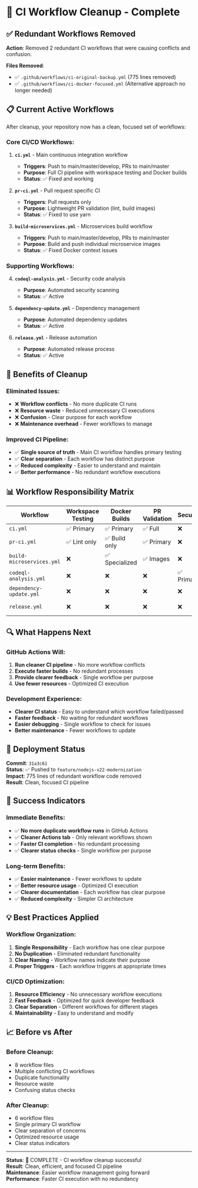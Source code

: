 # 🧹 CI Workflow Cleanup - Complete

## ✅ Redundant Workflows Removed

**Action**: Removed 2 redundant CI workflows that were causing conflicts and confusion.

**Files Removed**:
- ✅ `.github/workflows/ci-original-backup.yml` (775 lines removed)
- ✅ `.github/workflows/ci-docker-focused.yml` (Alternative approach no longer needed)

## 📋 Current Active Workflows

After cleanup, your repository now has a clean, focused set of workflows:

### **Core CI/CD Workflows**:
1. **`ci.yml`** - Main continuous integration workflow
   - **Triggers**: Push to main/master/develop, PRs to main/master
   - **Purpose**: Full CI pipeline with workspace testing and Docker builds
   - **Status**: ✅ Fixed and working

2. **`pr-ci.yml`** - Pull request specific CI
   - **Triggers**: Pull requests only
   - **Purpose**: Lightweight PR validation (lint, build images)
   - **Status**: ✅ Fixed to use yarn

3. **`build-microservices.yml`** - Microservices build workflow
   - **Triggers**: Push to main/master/develop, PRs to main/master
   - **Purpose**: Build and push individual microservice images
   - **Status**: ✅ Fixed Docker context issues

### **Supporting Workflows**:
4. **`codeql-analysis.yml`** - Security code analysis
   - **Purpose**: Automated security scanning
   - **Status**: ✅ Active

5. **`dependency-update.yml`** - Dependency management
   - **Purpose**: Automated dependency updates
   - **Status**: ✅ Active

6. **`release.yml`** - Release automation
   - **Purpose**: Automated release process
   - **Status**: ✅ Active

## 🎯 Benefits of Cleanup

### **Eliminated Issues**:
- ❌ **Workflow conflicts** - No more duplicate CI runs
- ❌ **Resource waste** - Reduced unnecessary CI executions
- ❌ **Confusion** - Clear purpose for each workflow
- ❌ **Maintenance overhead** - Fewer workflows to manage

### **Improved CI Pipeline**:
- ✅ **Single source of truth** - Main CI workflow handles primary testing
- ✅ **Clear separation** - Each workflow has distinct purpose
- ✅ **Reduced complexity** - Easier to understand and maintain
- ✅ **Better performance** - No redundant workflow executions

## 📊 Workflow Responsibility Matrix

| Workflow | Workspace Testing | Docker Builds | PR Validation | Security | Dependencies | Release |
|----------|------------------|---------------|---------------|----------|--------------|---------|
| `ci.yml` | ✅ Primary | ✅ Primary | ✅ Full | ❌ | ❌ | ❌ |
| `pr-ci.yml` | ✅ Lint only | ✅ Build only | ✅ Primary | ❌ | ❌ | ❌ |
| `build-microservices.yml` | ❌ | ✅ Specialized | ✅ Images | ❌ | ❌ | ❌ |
| `codeql-analysis.yml` | ❌ | ❌ | ❌ | ✅ Primary | ❌ | ❌ |
| `dependency-update.yml` | ❌ | ❌ | ❌ | ❌ | ✅ Primary | ❌ |
| `release.yml` | ❌ | ❌ | ❌ | ❌ | ❌ | ✅ Primary |

## 🔍 What Happens Next

### **GitHub Actions Will**:
1. **Run cleaner CI pipeline** - No more workflow conflicts
2. **Execute faster builds** - No redundant processes
3. **Provide clearer feedback** - Single workflow per purpose
4. **Use fewer resources** - Optimized CI execution

### **Development Experience**:
- **Clearer CI status** - Easy to understand which workflow failed/passed
- **Faster feedback** - No waiting for redundant workflows
- **Easier debugging** - Single workflow to check for issues
- **Better maintenance** - Fewer workflows to update

## 🚀 Deployment Status

**Commit**: `31a3c61`  
**Status**: ✅ Pushed to `feature/nodejs-v22-modernization`  
**Impact**: 775 lines of redundant workflow code removed  
**Result**: Clean, focused CI pipeline

## 🎯 Success Indicators

### **Immediate Benefits**:
- ✅ **No more duplicate workflow runs** in GitHub Actions
- ✅ **Cleaner Actions tab** - Only relevant workflows shown
- ✅ **Faster CI completion** - No redundant processing
- ✅ **Clearer status checks** - Single workflow per purpose

### **Long-term Benefits**:
- ✅ **Easier maintenance** - Fewer workflows to update
- ✅ **Better resource usage** - Optimized CI execution
- ✅ **Clearer documentation** - Each workflow has clear purpose
- ✅ **Reduced complexity** - Simpler CI architecture

## 💡 Best Practices Applied

### **Workflow Organization**:
1. **Single Responsibility** - Each workflow has one clear purpose
2. **No Duplication** - Eliminated redundant functionality
3. **Clear Naming** - Workflow names indicate their purpose
4. **Proper Triggers** - Each workflow triggers at appropriate times

### **CI/CD Optimization**:
1. **Resource Efficiency** - No unnecessary workflow executions
2. **Fast Feedback** - Optimized for quick developer feedback
3. **Clear Separation** - Different workflows for different stages
4. **Maintainability** - Easy to understand and modify

## 📈 Before vs After

### **Before Cleanup**:
- 8 workflow files
- Multiple conflicting CI workflows
- Duplicate functionality
- Resource waste
- Confusing status checks

### **After Cleanup**:
- 6 workflow files
- Single primary CI workflow
- Clear separation of concerns
- Optimized resource usage
- Clear status indicators

---

**Status**: 🎉 COMPLETE - CI workflow cleanup successful  
**Result**: Clean, efficient, and focused CI pipeline  
**Maintenance**: Easier workflow management going forward  
**Performance**: Faster CI execution with no redundancy
